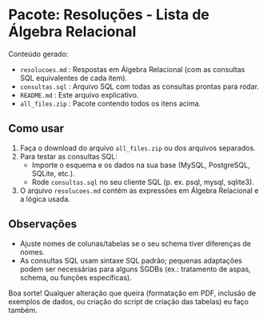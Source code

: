# Pacote: Resoluções - Lista de Álgebra Relacional

Conteúdo gerado:
- `resolucoes.md` : Respostas em Álgebra Relacional (com as consultas SQL equivalentes de cada item).
- `consultas.sql` : Arquivo SQL com todas as consultas prontas para rodar.
- `README.md` : Este arquivo explicativo.
- `all_files.zip` : Pacote contendo todos os itens acima.

## Como usar
1. Faça o download do arquivo `all_files.zip` ou dos arquivos separados.
2. Para testar as consultas SQL:
   - Importe o esquema e os dados na sua base (MySQL, PostgreSQL, SQLite, etc.).
   - Rode `consultas.sql` no seu cliente SQL (p. ex. psql, mysql, sqlite3).
3. O arquivo `resolucoes.md` contém as expressões em Álgebra Relacional e a lógica usada.

## Observações
- Ajuste nomes de colunas/tabelas se o seu schema tiver diferenças de nomes.
- As consultas SQL usam sintaxe SQL padrão; pequenas adaptações podem ser necessárias para alguns SGDBs (ex.: tratamento de aspas, schema, ou funções específicas).

Boa sorte! Qualquer alteração que queira (formatação em PDF, inclusão de exemplos de dados, ou criação do script de criação das tabelas) eu faço também.
